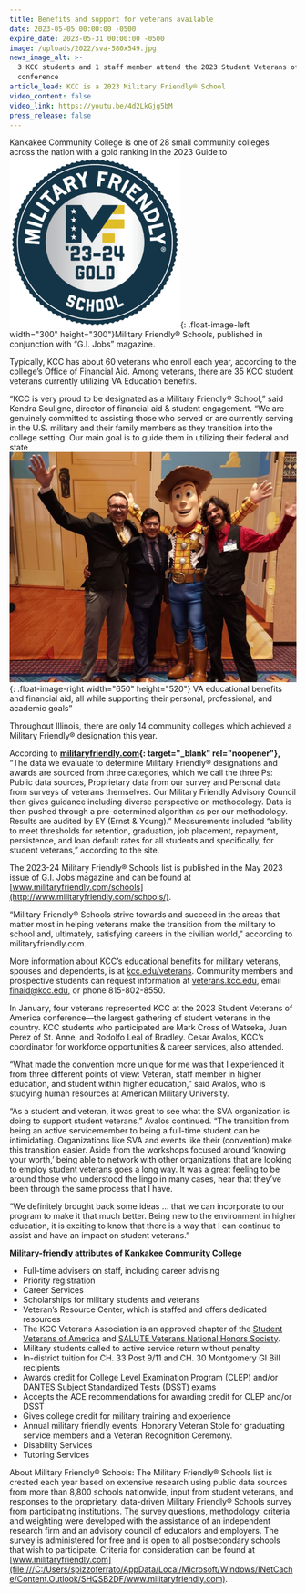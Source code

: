 ```yaml
---
title: Benefits and support for veterans available
date: 2023-05-05 00:00:00 -0500
expire_date: 2023-05-31 00:00:00 -0500
image: /uploads/2022/sva-580x549.jpg
news_image_alt: >-
  3 KCC students and 1 staff member attend the 2023 Student Veterans of America
  conference
article_lead: KCC is a 2023 Military Friendly® School
video_content: false
video_link: https://youtu.be/4d2LkGjg5bM
press_release: false
---
```

Kankakee Community College is one of 28 small community colleges across the nation with a gold ranking in the 2023 Guide to ![](/uploads/2022/military-friendly-mfs23-24-gold-300x300.png){: .float-image-left width="300" height="300"}Military Friendly® Schools, published in conjunction with “G.I. Jobs” magazine.

Typically, KCC has about 60 veterans who enroll each year, according to the college’s Office of Financial Aid. Among veterans, there are 35 KCC student veterans currently utilizing VA Education benefits.

“KCC is very proud to be designated as a Military Friendly® School,” said Kendra Souligne, director of financial aid & student engagement. “We are genuinely committed to assisting those who served or are currently serving in the U.S. military and their family members as they transition into the college setting. Our main goal is to guide them in utilizing their federal and state![](/uploads/2022/sva-650x520.jpg){: .float-image-right width="650" height="520"} VA educational benefits and financial aid, all while supporting their personal, professional, and academic goals”

Throughout Illinois, there are only 14 community colleges which achieved a Military Friendly® designation this year.

According to **[militaryfriendly.com](http://www.militaryfriendly.com/schools/){: target="_blank" rel="noopener"},** “The data we evaluate to determine Military Friendly® designations and awards are sourced from three categories, which we call the three Ps: Public data sources, Proprietary data from our survey and Personal data from surveys of veterans themselves. Our Military Friendly Advisory Council then gives guidance including diverse perspective on methodology. Data is then pushed through a pre-determined algorithm as per our methodology. Results are audited by EY (Ernst & Young).” Measurements included “ability to meet thresholds for retention, graduation, job placement, repayment, persistence, and loan default rates for all students and specifically, for student veterans,” according to the site.

The 2023-24 Military Friendly® Schools list is published in the May 2023 issue of G.I. Jobs magazine and can be found at [www.militaryfriendly.com/schools](http://www.militaryfriendly.com/schools/).

“Military Friendly® Schools strive towards and succeed in the areas that matter most in helping veterans make the transition from the military to school and, ultimately, satisfying careers in the civilian world,” according to militaryfriendly.com.

More information about KCC’s educational benefits for military veterans, spouses and dependents, is at [kcc.edu/veterans](mailto:kcc.edu/veterans). Community members and prospective students can request information at [veterans.kcc.edu](http://veterans.kcc.edu), email [finaid@kcc.edu](mailto:finaid@kcc.edu)<u>,</u> or phone 815-802-8550.

In January, four veterans represented KCC at the 2023 Student Veterans of America conference—the largest gathering of student veterans in the country. KCC students who participated are Mark Cross of Watseka, Juan Perez of St. Anne, and Rodolfo Leal of Bradley. Cesar Avalos, KCC’s coordinator for workforce opportunities & career services, also attended.

“What made the convention more unique for me was that I experienced it from three different points of view: Veteran, staff member in higher education, and student within higher education,” said Avalos, who is studying human resources at American Military University.

“As a student and veteran, it was great to see what the SVA organization is doing to support student veterans,” Avalos continued. “The transition from being an active servicemember to being a full-time student can be intimidating. Organizations like SVA and events like their (convention) make this transition easier. Aside from the workshops focused around ‘knowing your worth,’ being able to network with other organizations that are looking to employ student veterans goes a long way. It was a great feeling to be around those who understood the lingo in many cases, hear that they’ve been through the same process that I have.

“We definitely brought back some ideas … that we can incorporate to our program to make it that much better. Being new to the environment in higher education, it is exciting to know that there is a way that I can continue to assist and have an impact on student veterans.”

**Military-friendly attributes of Kankakee Community College**

* Full-time advisers on staff, including career advising
* Priority registration
* Career Services
* Scholarships for military students and veterans
* Veteran’s Resource Center, which is staffed and offers dedicated resources
* The KCC Veterans Association is an approved chapter of the [Student Veterans of America](http://studentveterans.org/) and [SALUTE Veterans National Honors Society](https://salute.colostate.edu/).
* Military students called to active service return without penalty
* In-district tuition for CH. 33 Post 9/11 and CH. 30 Montgomery GI Bill recipients
* Awards credit for College Level Examination Program (CLEP) and/or DANTES Subject Standardized Tests (DSST) exams
* Accepts the ACE recommendations for awarding credit for CLEP and/or DSST
* Gives college credit for military training and experience
* Annual military friendly events: Honorary Veteran Stole for graduating service members and a Veteran Recognition Ceremony.
* Disability Services
* Tutoring Services

About Military Friendly® Schools: The Military Friendly® Schools list is created each year based on extensive research using public data sources from more than 8,800 schools nationwide, input from student veterans, and responses to the proprietary, data-driven Military Friendly® Schools survey from participating institutions. The survey questions, methodology, criteria and weighting were developed with the assistance of an independent research firm and an advisory council of educators and employers. The survey is administered for free and is open to all postsecondary schools that wish to participate. Criteria for consideration can be found at [www.militaryfriendly.com](file:///C:/Users/spizzoferrato/AppData/Local/Microsoft/Windows/INetCache/Content.Outlook/SHQSB2DF/www.militaryfriendly.com).